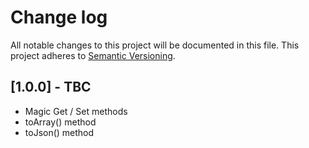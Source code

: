 # Change log

All notable changes to this project will be documented in this file.
This project adheres to [Semantic Versioning](http://semver.org/).

## [1.0.0] - TBC

* Magic Get / Set methods
* toArray() method
* toJson() method
